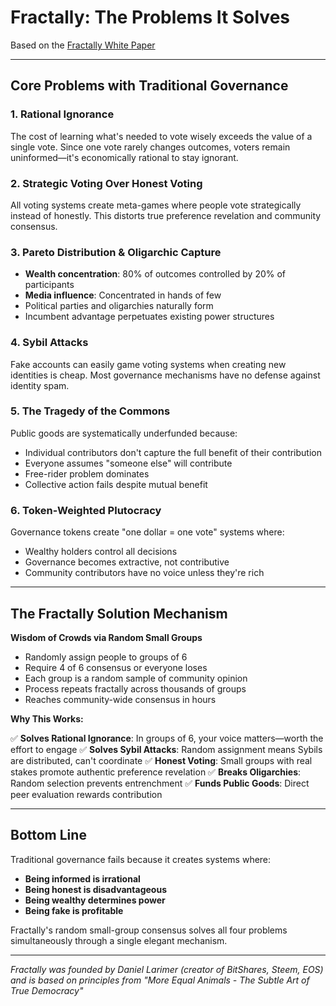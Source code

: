 # Fractally: The Problems It Solves

Based on the [Fractally White Paper](https://fractally.com/uploads/Fractally%20White%20Paper%201.0.pdf)

---

## Core Problems with Traditional Governance

### 1. **Rational Ignorance**

The cost of learning what's needed to vote wisely exceeds the value of a single vote. Since one vote rarely changes outcomes, voters remain uninformed—it's economically rational to stay ignorant.

### 2. **Strategic Voting Over Honest Voting**

All voting systems create meta-games where people vote strategically instead of honestly. This distorts true preference revelation and community consensus.

### 3. **Pareto Distribution & Oligarchic Capture**

- **Wealth concentration**: 80% of outcomes controlled by 20% of participants
- **Media influence**: Concentrated in hands of few
- Political parties and oligarchies naturally form
- Incumbent advantage perpetuates existing power structures

### 4. **Sybil Attacks**

Fake accounts can easily game voting systems when creating new identities is cheap. Most governance mechanisms have no defense against identity spam.

### 5. **The Tragedy of the Commons**

Public goods are systematically underfunded because:

- Individual contributors don't capture the full benefit of their contribution
- Everyone assumes "someone else" will contribute
- Free-rider problem dominates
- Collective action fails despite mutual benefit

### 6. **Token-Weighted Plutocracy**

Governance tokens create "one dollar = one vote" systems where:

- Wealthy holders control all decisions
- Governance becomes extractive, not contributive
- Community contributors have no voice unless they're rich

---

## The Fractally Solution Mechanism

**Wisdom of Crowds via Random Small Groups**

- Randomly assign people to groups of 6
- Require 4 of 6 consensus or everyone loses
- Each group is a random sample of community opinion
- Process repeats fractally across thousands of groups
- Reaches community-wide consensus in hours

**Why This Works:**

✅ **Solves Rational Ignorance**: In groups of 6, your voice matters—worth the effort to engage
✅ **Solves Sybil Attacks**: Random assignment means Sybils are distributed, can't coordinate
✅ **Honest Voting**: Small groups with real stakes promote authentic preference revelation
✅ **Breaks Oligarchies**: Random selection prevents entrenchment
✅ **Funds Public Goods**: Direct peer evaluation rewards contribution

---

## Bottom Line

Traditional governance fails because it creates systems where:

- **Being informed is irrational**
- **Being honest is disadvantageous**
- **Being wealthy determines power**
- **Being fake is profitable**

Fractally's random small-group consensus solves all four problems simultaneously through a single elegant mechanism.

---

_Fractally was founded by Daniel Larimer (creator of BitShares, Steem, EOS) and is based on principles from "More Equal Animals - The Subtle Art of True Democracy"_

